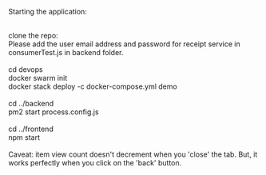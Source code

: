 


Starting the application:<br/>
<br/>

clone the repo: <br/>
Please add the user email address and password for receipt service in consumerTest.js in backend folder.<br/>
<br/>
cd devops <br/>
docker swarm init <br/>
docker stack deploy -c docker-compose.yml demo <br/>
<br/>
cd ../backend <br/>
pm2 start process.config.js <br/>
<br/>
cd ../frontend <br/>
npm start <br/>
<br/>
Caveat: item view count doesn't decrement when you 'close' the tab. But, it works perfectly when you click on the 'back' button. 
